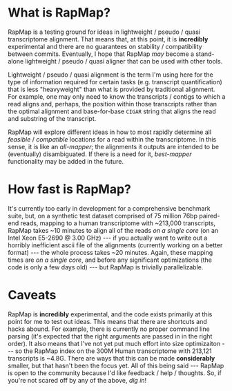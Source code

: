 # What is RapMap?

RapMap is a testing ground for ideas in lightweight / pseudo / quasi transcriptome alignment.  That means that, at this point, it
is **incredibly** experimental and there are no guarantees on stability / compatibility between commits.  Eventually, I hope 
that RapMap *may* become a stand-alone lightweight / pseudo / quasi aligner that can be used with other tools.

Lightweight / pseudo / quasi alignment is the term I'm using here for the type of information required for certain tasks (e.g. 
transcript quantification) that is less "heavyweight" than what is provided by traditional alignment. For example, one may
only need to know the transcripts / contigs to which a read aligns and, perhaps, the position within those transcripts rather
than the optimal alignment and base-for-base `CIGAR` string that aligns the read and substring of the transcript.

RapMap will explore different ideas in how to most rapidly determine all *feasible* / *compatible* locations for a read within 
the transcriptome.  In this sense, it is like an *all-mapper*; the alignments it outputs are intended to be (eventually) 
disambiguated.  If there is a need for it, *best-mapper* functionality may be added in the future.

# How fast is RapMap?

It's currently too early in development for a comprehensive benchmark suite, but, on a synthetic test dataset comprised of 
75 million 76bp paired-end reads, mapping to a human transcriptome with ~213,000 transcripts, RapMap takes ~10 minutes to 
align all of the reads *on a single core* (on an Intel Xeon E5-2690 @ 3.00 GHz) --- if you actually want to write out a horribly
inefficient ascii file of the alignments (currently working on a better format) --- the whole process takes ~20 minutes. Again,
these mapping times are *on a single core*, and before any significant optimizations (the code is only a few days old) --- 
but RapMap is trivially parallelizable.

# Caveats

RapMap is **incredibly** experimental, and the code exists primarily at this point for me to test out ideas.  This means that 
there are shortcuts and hacks abound.  For example, there is currently no proper command line parsing (it's expected that the 
right arguments are passed in in the right order).  It also means that I've not yet put much effort into size optimizaiton --- 
so the RapMap index on the 300M Human transcriptome with 213,121 transcripts is ~4.8G.  There are ways that this can be 
made **considerably** smaller, but that hasn't been the focus yet.  All of this being said --- RapMap is open to the community
because I'd like feedback / help / thoughts.  So, if you're not scared off by any of the above, *dig in*!


